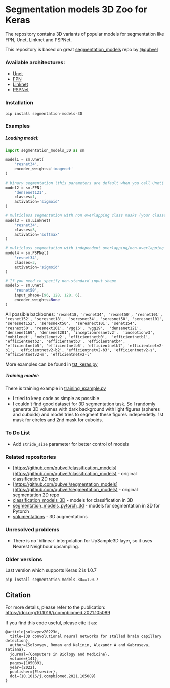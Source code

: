# Segmentation models 3D Zoo for Keras

The repository contains 3D variants of popular models for segmentation like FPN, Unet, Linknet and PSPNet. 

This repository is based on great [segmentation_models](https://github.com/qubvel/segmentation_models) repo by [@qubvel](https://github.com/qubvel/)

### Available architectures: 
-  [Unet](https://arxiv.org/abs/1505.04597)
-  [FPN](http://presentations.cocodataset.org/COCO17-Stuff-FAIR.pdf)
-  [Linknet](https://arxiv.org/abs/1707.03718)
-  [PSPNet](https://arxiv.org/abs/1612.01105)

### Installation

`pip install segmentation-models-3D`

### Examples 

##### Loading model:

```python
import segmentation_models_3D as sm

model1 = sm.Unet(
    'resnet34', 
    encoder_weights='imagenet'
)

# binary segmentation (this parameters are default when you call Unet('resnet34')
model2 = sm.FPN(
    'densenet121', 
    classes=1, 
    activation='sigmoid'
)

# multiclass segmentation with non overlapping class masks (your classes + background)
model3 = sm.Linknet(
    'resnet34', 
    classes=3, 
    activation='softmax'
)

# multiclass segmentation with independent overlapping/non-overlapping class masks
model4 = sm.PSPNet(
    'resnet34', 
    classes=3,
    activation='sigmoid'
)

# If you need to specify non-standard input shape
model5 = sm.Unet(
    'resnet50', 
    input_shape=(96, 128, 128, 6), 
    encoder_weights=None
)
```

All possible backbones: `
'resnet18, 'resnet34', 'resnet50', 'resnet101', 'resnet152', 'seresnet18', 
'seresnet34', 'seresnet50', 'seresnet101', 'seresnet152', 'seresnext50', 
'seresnext101', 'senet154', 'resnext50', 'resnext101', 'vgg16', 'vgg19', 
'densenet121', 'densenet169', 'densenet201', 'inceptionresnetv2', 
'inceptionv3', 'mobilenet', 'mobilenetv2', 'efficientnetb0', 
'efficientnetb1', 'efficientnetb2', 'efficientnetb3', 'efficientnetb4', 
'efficientnetb5', 'efficientnetb6', 'efficientnetb7', 'efficientnetv2-b1', 
'efficientnetv2-b2', 'efficientnetv2-b3', 'efficientnetv2-s', 
'efficientnetv2-m', 'efficientnetv2-l'
`

More examples can be found in [tst_keras.py](tst_keras.py)

##### Training model:

There is training example in [training_example.py](training_example.py)
* I tried to keep code as simple as possible
* I couldn't find good dataset for 3D segmentation task. So I randomly generate 3D volumes with dark background with light 
figures (spheres and cuboids) and model tries to segment these figures independetly. 1st mask for circles and 2nd mask for cuboids.

### To Do List

* Add `stride_size` parameter for better control of models

### Related repositories

 * [https://github.com/qubvel/classification_models](https://github.com/qubvel/classification_models) - original classification 2D repo
 * [https://github.com/qubvel/segmentation_models](https://github.com/qubvel/segmentation_models) - original segmentation 2D repo
 * [classification_models_3D](https://github.com/ZFTurbo/classification_models_3D) - models for classification in 3D
 * [segmentation_models_pytorch_3d](https://github.com/ZFTurbo/segmentation_models_pytorch_3d) - models for segmentation in 3D for Pytorch
 * [volumentations](https://github.com/ZFTurbo/volumentations) - 3D augmentations
 
### Unresolved problems

* There is no 'bilinear' interpolation for UpSample3D layer, so it uses Nearest Neighbour upsampling.

### Older versions

Last version which supports Keras 2 is 1.0.7

`pip install segmentation-models-3D==1.0.7`

## Citation

For more details, please refer to the publication: https://doi.org/10.1016/j.compbiomed.2021.105089

If you find this code useful, please cite it as:
```
@article{solovyev20223d,
  title={3D convolutional neural networks for stalled brain capillary detection},
  author={Solovyev, Roman and Kalinin, Alexandr A and Gabruseva, Tatiana},
  journal={Computers in Biology and Medicine},
  volume={141},
  pages={105089},
  year={2022},
  publisher={Elsevier},
  doi={10.1016/j.compbiomed.2021.105089}
}
```
